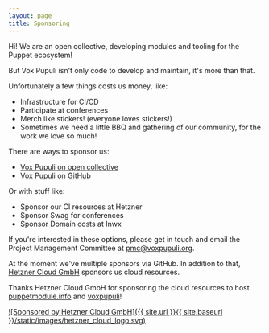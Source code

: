 ```yaml
---
layout: page
title: Sponsoring
---
```


Hi! We are an open collective, developing modules and tooling for the Puppet ecosystem!

But Vox Pupuli isn't only code to develop and maintain, it's more than that.

Unfortunately a few things costs us money, like:
- Infrastructure for CI/CD
- Participate at conferences
- Merch like stickers! (everyone loves stickers!)
- Sometimes we need a little BBQ and gathering of our community, for the work we love so much!

There are ways to sponsor us:
- [Vox Pupuli on open collective](https://opencollective.com/vox-pupuli)
- [Vox Pupuli on GitHub](https://github.com/sponsors/voxpupuli)

Or with stuff like:
- Sponsor our CI resources at Hetzner
- Sponsor Swag for conferences
- Sponsor Domain costs at Inwx

If you're interested in these options, please get in touch and email the Project Management Committee at pmc@voxpupuli.org.

At the moment we've multiple sponsors via GitHub. In addition to that,
[Hetzner Cloud GmbH](https://www.hetzner-cloud.de/en) sponsors us cloud resources.

Thanks Hetzner Cloud GmbH for sponsoring the cloud resources to host
[puppetmodule.info](https://www.puppetmodule.info) and [voxpupuli](https://voxpupu.li)!

[![Sponsored by Hetzner Cloud GmbH]({{ site.url }}{{ site.baseurl }}/static/images/hetzner_cloud_logo.svg)](https://www.hetzner.com)
